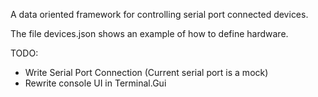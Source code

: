 A data oriented framework for controlling serial port connected devices.

The file devices.json shows an example of how to define hardware.

TODO: 
* Write Serial Port Connection (Current serial port is a mock)
* Rewrite console UI in Terminal.Gui
